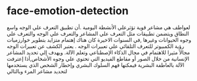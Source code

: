 # face-emotion-detection
لعواطف هي مشاعر قوية تؤثرعلي الأنشطة اليومية .أن تطبيق التعرف علي الوجه واسع النطاق ويتضمن تطبيقات مثل التعرف علي المشاعر والتعرف علي الوجه والتعرف علي وجوه الحيوانات وغيرها ,في السنوات الاخيرة كان هناك إهتمام متزايد بتطوير خوارزميات رؤية الكمبيوتر للتعرف التلقائي علي تعبيرات الوجه .
يعتبر الكشف عن تعبيرات الوجه مجالآ مثيرا للاهتمام في مجال الذكاء الإصطناعي وتعلم الآلة.
ويهدف إلي تحديد المشاعر الإنسانية من خلال الصور أو مقاطع الفيديو التي تحتوي علي وجوه الأشخاص,أذا إعترفت الآلة بالعاطفة البشرية فيمكنها فهم السلوك البشري وإخطار الشخص الذي يستخدمها لتحديد مشاعر المرء وبالتالي 
